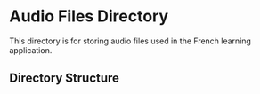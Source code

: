 # Audio Files Directory

This directory is for storing audio files used in the French learning application.

## Directory Structure

